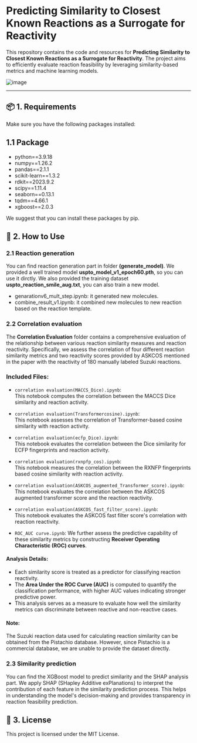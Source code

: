# Predicting Similarity to Closest Known Reactions as a Surrogate for Reactivity

This repository contains the code and resources for **Predicting Similarity to Closest Known Reactions as a Surrogate for Reactivity**. The project aims to efficiently evaluate reaction feasibility by leveraging similarity-based metrics and machine learning models.

![image](https://github.com/zhf3564859793/CRG/tree/main/Figure/Figure.jpg)

---

## 📦 1. Requirements
Make sure you have the following packages installed:
## 1.1 Package
* python==3.9.18  
* numpy==1.26.2  
* pandas==2.1.1 
* scikit-learn==1.3.2  
* rdkit==2023.9.2
* scipy==1.11.4
* seaborn==0.13.1
* tqdm==4.66.1
* xgboost==2.0.3

We suggest that you can install these packages by pip.

## 🚀 2. How to Use
### 2.1 Reaction generation
You can find reaction generation part in folder **(generate_model)**. We provided a well trained model **uspto_model_v1_epoch60.pth**, so you can use it dirctly. We also provided the training dataset **uspto_reaction_smile_aug.txt**, you can also train a new model.
* genarationv6_mult_step.ipynb: it generated new molecules.
* combine_result_v1.ipynb: it combined new molecules to new reaction based on the reaction template.

### 2.2 Correlation evaluation
The **Correlation Evaluation** folder contains a comprehensive evaluation of the relationship between various reaction similarity measures and reaction reactivity. Specifically, we assess the correlation of four different reaction similarity metrics and two reactivity scores provided by ASKCOS mentioned in the paper with the reactivity of 180 manually labeled Suzuki reactions.

### Included Files:
- `correlation evaluation(MACCS_Dice).ipynb`:  
   This notebook computes the correlation between the MACCS Dice similarity and reaction activity.
   
- `correlation evaluation(Transformercosine).ipynb`:  
   This notebook assesses the correlation of Transformer-based cosine similarity with reaction activity.
   
- `correlation evaluation(ecfp_Dice).ipynb`:  
   This notebook evaluates the correlation between the Dice similarity for ECFP fingerprints and reaction activity.
   
- `correlation evaluation(rxnpfp_cos).ipynb`:  
   This notebook measures the correlation between the RXNFP fingerprints based cosine similarity with reaction activity.
  
- `correlation evaluation(ASKCOS_augmented_Transformer_score).ipynb`:  
   This notebook evaluates the correlation between the ASKCOS augmented transformer score and the reaction reactivity.
   
- `correlation evaluation(ASKCOS_fast_filter_score).ipynb`:  
   This notebook evaluates the ASKCOS fast filter score's correlation with reaction reactivity.
  
- `ROC_AUC curve.ipynb`:
  We further assess the predictive capability of these similarity metrics by constructing **Receiver Operating Characteristic (ROC) curves**. 
#### Analysis Details:
   - Each similarity score is treated as a predictor for classifying reaction reactivity.
   - The **Area Under the ROC Curve (AUC)** is computed to quantify the classification performance, with higher AUC values indicating stronger predictive power.
   - This analysis serves as a measure to evaluate how well the similarity metrics can discriminate between reactive and non-reactive cases.

#### Note:
The Suzuki reaction data used for calculating reaction similarity can be obtained from the Pistachio database. However, since Pistachio is a commercial database, we are unable to provide the dataset directly.

### 2.3 Similarity prediction
You can find the XGBoost model to predict similarity and the SHAP analysis part. We apply SHAP (SHapley Additive exPlanations) to interpret the contribution of each feature in the similarity prediction process. This helps in understanding the model's decision-making and provides transparency in reaction feasibility prediction.

## 📄 3. License
This project is licensed under the MIT License.



